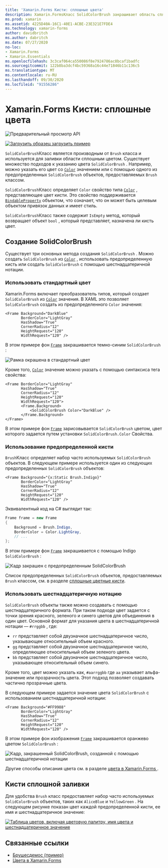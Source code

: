 ```yaml
---
title: 'Xamarin.Forms Кисти: сплошные цвета'
description: Xamarin.FormsКласс SolidColorBrush закрашивает область сплошным цветом.
ms.prod: xamarin
ms.assetid: 4225D40A-16C1-40E1-ACBE-23E321E7FDE4
ms.technology: xamarin-forms
author: davidbritch
ms.author: dabritch
ms.date: 07/27/2020
no-loc:
- Xamarin.Forms
- Xamarin.Essentials
ms.openlocfilehash: 3c3caf064ca550086f8e7924786ac8bcaf1badfc
ms.sourcegitcommit: 122b8ba3dcf4bc59368a16c44e71846b11c136c5
ms.translationtype: MT
ms.contentlocale: ru-RU
ms.lasthandoff: 09/30/2020
ms.locfileid: "91556286"
---
```

# <a name="no-locxamarinforms-brushes-solid-colors"></a>Xamarin.Forms Кисти: сплошные цвета

![Предварительный просмотр API](~/media/shared/preview.png "Этот API-интерфейс сейчас доступен в предварительной версии.")

[![Загрузить образец](~/media/shared/download.png) загрузить пример](https://docs.microsoft.com/samples/xamarin/xamarin-forms-samples/userinterface-brushdemos/)

`SolidColorBrush`Класс является производным от `Brush` класса и используется для заливки области сплошным цветом. Существует множество подходов к указанию цвета `SolidColorBrush` . Например, можно указать его цвет со [`Color`](xref:Xamarin.Forms.Color) значением или с помощью одного из предопределенных `SolidColorBrush` объектов, предоставляемых `Brush` классом.

`SolidColorBrush`Класс определяет `Color` свойство типа [`Color`](xref:Xamarin.Forms.Color) , представляющее цвет кисти. Это свойство поддерживается [`BindableProperty`](xref:Xamarin.Forms.BindableProperty) объектом, что означает, что он может быть целевым объектом привязок данных и имеет стиль.

`SolidColorBrush`Класс также содержит `IsEmpty` метод, который возвращает объект `bool` , который представляет, назначена ли кисть цвет.

## <a name="create-a-solidcolorbrush"></a>Создание SolidColorBrush

Существует три основных метода создания `SolidColorBrush` . Можно создать `SolidColorBrush` из [`Color`](xref:Xamarin.Forms.Color) , использовать предопределенную кисть или создать `SolidColorBrush` с помощью шестнадцатеричной нотации.

### <a name="use-a-predefined-color"></a>Использовать стандартный цвет

Xamarin.Forms включает преобразователь типов, который создает `SolidColorBrush` из [`Color`](xref:Xamarin.Forms.Color) значения. В XAML это позволяет `SolidColorBrush` создать из предопределенного `Color` значения:

```xaml
<Frame Background="DarkBlue"
       BorderColor="LightGray"
       HasShadow="True"
       CornerRadius="12"
       HeightRequest="120"
       WidthRequest="120" />
```

В этом примере фон [`Frame`](xref:Xamarin.Forms.Frame) закрашивается темно-синим `SolidColorBrush` :

![Рамка окрашена в стандартный цвет](solidcolor-images/predefined-color.png)

Кроме того, [`Color`](xref:Xamarin.Forms.Color) значение можно указать с помощью синтаксиса тега свойства:

```xaml
<Frame BorderColor="LightGray"
       HasShadow="True"
       CornerRadius="12"
       HeightRequest="120"
       WidthRequest="120">
       <Frame.Background>
           <SolidColorBrush Color="DarkBlue" />
       </Frame.Background>
</Frame>
```

В этом примере фон [`Frame`](xref:Xamarin.Forms.Frame) зарисовывается `SolidColorBrush` цветом, цвет которого задается путем установки `SolidColorBrush.Color` Свойства.

### <a name="use-a-predefined-brush"></a>Использование предопределенной кисти

`Brush`Класс определяет набор часто используемых `SolidColorBrush` объектов. В следующем примере используется один из следующих предопределенных `SolidColorBrush` объектов:

```xaml
<Frame Background="{x:Static Brush.Indigo}"
       BorderColor="LightGray"
       HasShadow="True"
       CornerRadius="12"
       HeightRequest="120"
       WidthRequest="120" />       
```

Эквивалентный код на C# выглядит так:

```csharp
Frame frame = new Frame
{
    Background = Brush.Indigo,
    BorderColor = Color.LightGray,
    // ...
};
```

В этом примере фон [`Frame`](xref:Xamarin.Forms.Frame) закрашивается с помощью Indigo `SolidColorBrush` :

![Кадр закрашен с предопределенным SolidColorBrush](solidcolor-images/predefined-brush.png)

Список предопределенных `SolidColorBrush` объектов, предоставляемых `Brush` классом, см. в разделе [сплошные цветные кисти](#solid-color-brushes).

### <a name="use-hexadecimal-notation"></a>Использовать шестнадцатеричную нотацию

`SolidColorBrush` объекты также можно создавать с помощью шестнадцатеричного формата. При таком подходе цвет задается с точки зрения красного, зеленого и синего цветов для объединения в один цвет. Основной формат для указания цвета в шестнадцатеричной нотации — `#rrggbb` , где:

- `rr` представляет собой двузначное шестнадцатеричное число, указывающее относительный объем красного.
- `gg` представляет собой двузначное шестнадцатеричное число, определяющее относительный объем зеленого цвета.
- `bb` представляет собой двузначное шестнадцатеричное число, указывающее относительный объем синего.

Кроме того, цвет можно указать как, `#aarrggbb` где `aa` указывает альфа-значение или прозрачность цвета. Этот подход позволяет создавать частично прозрачные цвета.

В следующем примере задается значение цвета `SolidColorBrush` с использованием шестнадцатеричной нотации:

```xaml
<Frame Background="#FF9988"
       BorderColor="LightGray"
       HasShadow="True"
       CornerRadius="12"
       HeightRequest="120"
       WidthRequest="120" />
```

В этом примере фон изображения [`Frame`](xref:Xamarin.Forms.Frame) закрашивается оранжево цветом `SolidColorBrush` :

![Кадр, закрашенный SolidColorBrush, созданной с помощью шестнадцатеричной нотации](solidcolor-images/hex.png)

Другие способы описания цвета см. в разделе [цвета в Xamarin.Forms ](~/xamarin-forms/user-interface/colors.md).

## <a name="solid-color-brushes"></a>Кисти сплошной заливки

Для удобства `Brush` класс предоставляет набор часто используемых `SolidColorBrush` объектов, таких как `AliceBlue` и `YellowGreen` . На следующем рисунке показан цвет каждой предопределенной кисти, ее имя и шестнадцатеричное значение:

[![Таблица цветов, включая цветовую палитру, имя цвета и шестнадцатеричное значение](solidcolor-images/solidcolorbrushes.png)](solidcolor-images/solidcolorbrushes-large.png#lightbox)

## <a name="related-links"></a>Связанные ссылки

- [Брушесдемос (пример)](/samples/xamarin/xamarin-forms-samples/userinterface-brushdemos/)
- [Цвета в Xamarin.Forms](~/xamarin-forms/user-interface/colors.md)